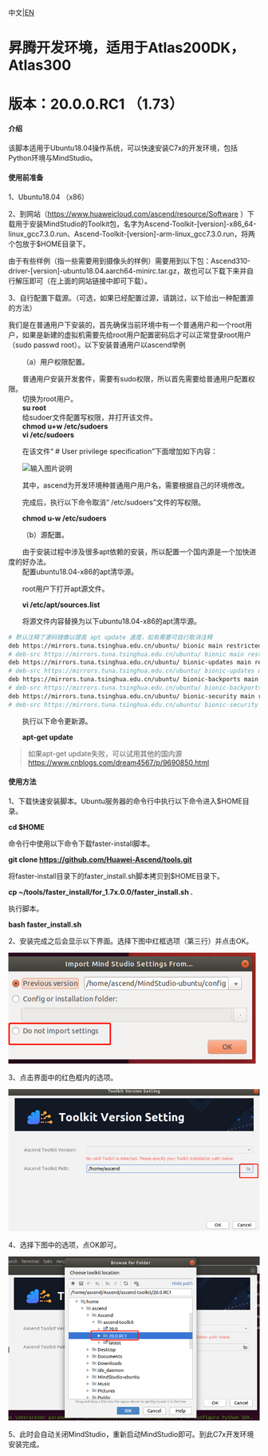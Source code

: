 中文|[EN](README_EN.md)

# 昇腾开发环境，适用于Atlas200DK，Atlas300
# 版本：20.0.0.RC1 （1.73）
#### 介绍
该脚本适用于Ubuntu18.04操作系统，可以快速安装C7x的开发环境，包括Python环境与MindStudio。

#### 使用前准备
1、Ubuntu18.04 （x86）

2、到网站（https://www.huaweicloud.com/ascend/resource/Software ）下载用于安装MindStudio的Toolkit包，名字为Ascend-Toolkit-[version]-x86_64-linux_gcc7.3.0.run、Ascend-Toolkit-[version]-arm-linux_gcc7.3.0.run，将两个包放于$HOME目录下。

由于有些样例（指一些需要用到摄像头的样例）需要用到以下包：Ascend310-driver-[version]-ubuntu18.04.aarch64-minirc.tar.gz，故也可以下载下来并自行解压即可（在上面的网站链接中即可下载）。

3、自行配置下载源。（可选，如果已经配置过源，请跳过，以下给出一种配置源的方法）

我们是在普通用户下安装的，首先确保当前环境中有一个普通用户和一个root用户，如果是新建的虚拟机需要先给root用户配置密码后才可以正常登录root用户（sudo passwd root）。以下安装普通用户以ascend举例  

&emsp;&emsp;（a）用户权限配置。
  
&emsp;&emsp;普通用户安装开发套件，需要有sudo权限，所以首先需要给普通用户配置权限。  
&emsp;&emsp;切换为root用户。  
&emsp;&emsp;**su root**   
&emsp;&emsp;给sudoer文件配置写权限，并打开该文件。  
&emsp;&emsp;**chmod u+w /etc/sudoers**   
&emsp;&emsp;**vi /etc/sudoers**   

&emsp;&emsp;在该文件“ # User privilege specification”下面增加如下内容：

&emsp;&emsp;![输入图片说明](https://images.gitee.com/uploads/images/2020/1121/171509_8e9cf604_5408865.png "屏幕截图.png")    

&emsp;&emsp;其中，ascend为开发环境种普通用户用户名，需要根据自己的环境修改。

&emsp;&emsp;完成后，执行以下命令取消“ /etc/sudoers”文件的写权限。

&emsp;&emsp;**chmod u-w /etc/sudoers** 

    
&emsp;&emsp;（b）源配置。

&emsp;&emsp;由于安装过程中涉及很多apt依赖的安装，所以配置一个国内源是一个加快进度的好办法。  
&emsp;&emsp;配置ubuntu18.04-x86的apt清华源。  

&emsp;&emsp;root用户下打开apt源文件。  

&emsp;&emsp;**vi /etc/apt/sources.list** 

&emsp;&emsp;将源文件内容替换为以下ubuntu18.04-x86的apt清华源。

```bash
# 默认注释了源码镜像以提高 apt update 速度，如有需要可自行取消注释
deb https://mirrors.tuna.tsinghua.edu.cn/ubuntu/ bionic main restricted universe multiverse
# deb-src https://mirrors.tuna.tsinghua.edu.cn/ubuntu/ bionic main restricted universe multiverse
deb https://mirrors.tuna.tsinghua.edu.cn/ubuntu/ bionic-updates main restricted universe multiverse
# deb-src https://mirrors.tuna.tsinghua.edu.cn/ubuntu/ bionic-updates main restricted universe multiverse
deb https://mirrors.tuna.tsinghua.edu.cn/ubuntu/ bionic-backports main restricted universe multiverse
# deb-src https://mirrors.tuna.tsinghua.edu.cn/ubuntu/ bionic-backports main restricted universe multiverse
deb https://mirrors.tuna.tsinghua.edu.cn/ubuntu/ bionic-security main restricted universe multiverse
# deb-src https://mirrors.tuna.tsinghua.edu.cn/ubuntu/ bionic-security main restricted universe multiverse
```
&emsp;&emsp;执行以下命令更新源。

&emsp;&emsp;**apt-get update** 

> 如果apt-get update失败，可以试用其他的国内源 https://www.cnblogs.com/dream4567/p/9690850.html


#### 使用方法
1、下载快速安装脚本。Ubuntu服务器的命令行中执行以下命令进入$HOME目录。

**cd $HOME** 

命令行中使用以下命令下载faster-install脚本。

**git clone https://github.com/Huawei-Ascend/tools.git** 

将faster-install目录下的faster_install.sh脚本拷贝到$HOME目录下。

**cp ~/tools/faster_install/for_1.7x.0.0/faster_install.sh  .**

执行脚本。

 **bash faster_install.sh** 

2、安装完成之后会显示以下界面。选择下图中红框选项（第三行）并点击OK。

![](img/pic7.png "界面1")

3、点击界面中的红色框内的选项。

![](img/pic5.png "界面2")

4、选择下图中的选项，点OK即可。

![](img/pic6.png "界面3")

5、此时会自动关闭MindStudio，重新启动MindStudio即可。到此C7x开发环境安装完成。